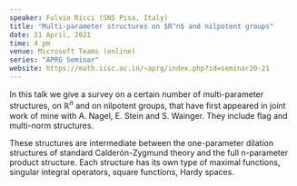 ```yaml
---
speaker: Fulvio Ricci (SNS Pisa, Italy)
title: "Multi-parameter structures on $R^n$ and nilpotent groups"
date: 21 April, 2021
time: 4 pm
venue: Microsoft Teams (online)
series: "APRG Seminar"
website: https://math.iisc.ac.in/~aprg/index.php?id=seminar20-21
---
```


In this talk we give a survey on a certain number of multi-parameter
structures, on $\mathbb{R}^n$ and on nilpotent groups, that have first
appeared in joint work of mine with A. Nagel, E. Stein and S. Wainger.
They include flag and multi-norm structures.

These structures are intermediate between the one-parameter dilation
structures of standard Calderón-Zygmund theory and the full n-parameter
product structure. Each structure has its own type of maximal functions,
singular integral operators, square functions, Hardy spaces.
